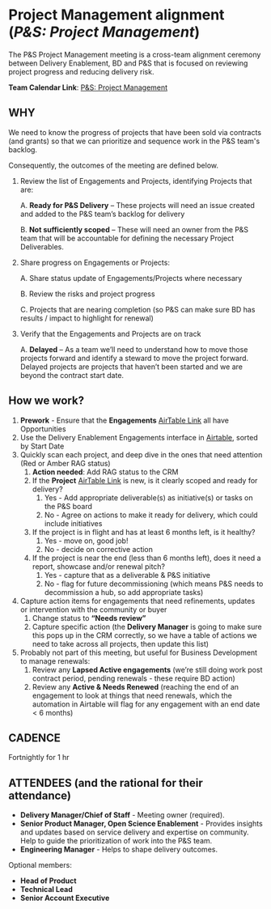 # Project Management alignment (_P&S: Project Management_)

The P&S Project Management meeting is a cross-team alignment ceremony between Delivery Enablement, BD and P&S that is focused on reviewing project progress and reducing delivery risk.

**Team Calendar Link**: [P&S: Project Management](https://calendar.google.com/calendar/event?action=TEMPLATE&tmeid=OGtvb2JsODlvN2I3MzhpMmVhdWpkY2NscDlfMjAyNTAyMTBUMTcwMDAwWiBoY2FtcGJlbGxAMmkyYy5vcmc&tmsrc=hcampbell%402i2c.org&scp=ALL)

## WHY

We need to know the progress of projects that have been sold via contracts (and grants) so that we can prioritize and sequence work in the P&S team's backlog.

Consequently, the outcomes of the meeting are defined below.

1. Review the list of Engagements and Projects, identifying Projects that are:

    A. **Ready for P&S Delivery** – These projects will need an issue created and added to the P&S team’s backlog for delivery

    B. **Not sufficiently scoped** – These will need an owner from the P&S team that will be accountable for defining the necessary Project Deliverables.

1. Share progress on Engagements or Projects:

    A. Share status update of Engagements/Projects where necessary

    B. Review the risks and project progress

    C. Projects that are nearing completion (so P&S can make sure BD has results / impact to highlight for renewal)

1. Verify that the Engagements and Projects are on track

    A. **Delayed** – As a team we’ll need to understand how to move those projects forward and identify a steward to move the project forward. Delayed projects are projects that haven’t been started and we are beyond the contract start date.

## How we work?

1. **Prework** - Ensure that the **Engagements** [AirTable Link](https://airtable.com/appbjBTRIbgRiElkr/pagpZcdEaghJQiYH3) all have Opportunities
2. Use the Delivery Enablement Engagements interface in [Airtable](https://airtable.com/appbjBTRIbgRiElkr/pagpZcdEaghJQiYH3), sorted by Start Date
3. Quickly scan each project, and deep dive in the ones that need attention (Red or Amber RAG status)
    1. **Action needed**: Add RAG status to the CRM
    2. If the **Project** [AirTable Link](https://airtable.com/appbjBTRIbgRiElkr/pag0zFFd2NaJHBHN5) is new, is it clearly scoped and ready for delivery?
        1. Yes - Add appropriate deliverable(s) as initiative(s) or tasks on the P&S board
        2. No - Agree on actions to make it ready for delivery, which could include initiatives
    3. If the project is in flight and has at least 6 months left, is it healthy?
        1. Yes - move on, good job!
        2. No - decide on corrective action
    4. If the project is near the end (less than 6 months left), does it need a report, showcase and/or renewal pitch?
        1. Yes - capture that as a deliverable & P&S initiative
        2. No - flag for future decommissioning (which means P&S needs to decommission a hub, so add appropriate tasks)
4. Capture action items for engagements that need refinements, updates or intervention with the community or buyer
    1. Change status to **“Needs review”**
    2. Capture specific action (the **Delivery Manager** is going to make sure this pops up in the CRM correctly, so we have a table of actions we need to take across all projects, then update this list)
5. Probably not part of this meeting, but useful for Business Development to manage renewals:
    1. Review any **Lapsed Active engagements** (we’re still doing work post contract period, pending renewals - these require BD action)
    2. Review any **Active & Needs Renewed** (reaching the end of an engagement to look at things that need renewals, which the automation in Airtable will flag for any engagement with an end date &lt; 6 months)

## CADENCE

Fortnightly for 1 hr

## ATTENDEES (and the rational for their attendance)

-   **Delivery Manager/Chief of Staff** - Meeting owner (required).
-   **Senior Product Manager, Open Science Enablement**  - Provides insights and updates based on service delivery and expertise on community. Help to guide the prioritization of work into the P&S team.
-   **Engineering Manager** - Helps to shape delivery outcomes.

Optional members:

-   **Head of Product** 
-   **Technical Lead** 
-   **Senior Account Executive** 
